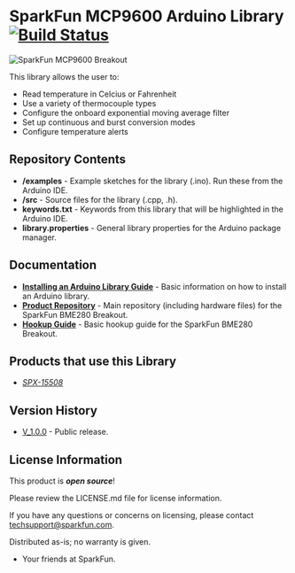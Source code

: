 SparkFun MCP9600 Arduino Library [![Build Status](https://travis-ci.com/sparkfun/SparkFun_MCP9600_Arduino_Library.svg?token=3wUDYUD5kXLUXs2Cb6te&branch=master)](https://travis-ci.com/sparkfun/SparkFun_MCP9600_Arduino_Library)
========================================

![SparkFun MCP9600 Breakout](https://media.tenor.com/images/47b81948be5023555549c01d88ae3289/tenor.gif)

This library allows the user to:

* Read temperature in Celcius or Fahrenheit
* Use a variety of thermocouple types
* Configure the onboard exponential moving average filter
* Set up continuous and burst conversion modes
* Configure temperature alerts


Repository Contents
-------------------

* **/examples** - Example sketches for the library (.ino). Run these from the Arduino IDE. 
* **/src** - Source files for the library (.cpp, .h).
* **keywords.txt** - Keywords from this library that will be highlighted in the Arduino IDE. 
* **library.properties** - General library properties for the Arduino package manager. 

Documentation
--------------

* **[Installing an Arduino Library Guide](https://learn.sparkfun.com/tutorials/installing-an-arduino-library)** - Basic information on how to install an Arduino library.
* **[Product Repository](https://github.com/sparkfun/BME280-Breakout-Board)** - Main repository (including hardware files) for the SparkFun BME280 Breakout.
* **[Hookup Guide](https://learn.sparkfun.com/tutorials/sparkfun-bme280-breakout-hookup-guide)** - Basic hookup guide for the SparkFun BME280 Breakout.

Products that use this Library 
---------------------------------

* [*SPX-15508*](https://www.sparkfun.com/products/15508)

Version History
---------------

* [V_1.0.0](https://github.com/sparkfun/SparkFun_MCP9600_Arduino_Library/tree/V_1.0.0) - Public release.

License Information
-------------------

This product is _**open source**_! 

Please review the LICENSE.md file for license information. 

If you have any questions or concerns on licensing, please contact techsupport@sparkfun.com.

Distributed as-is; no warranty is given.

- Your friends at SparkFun.